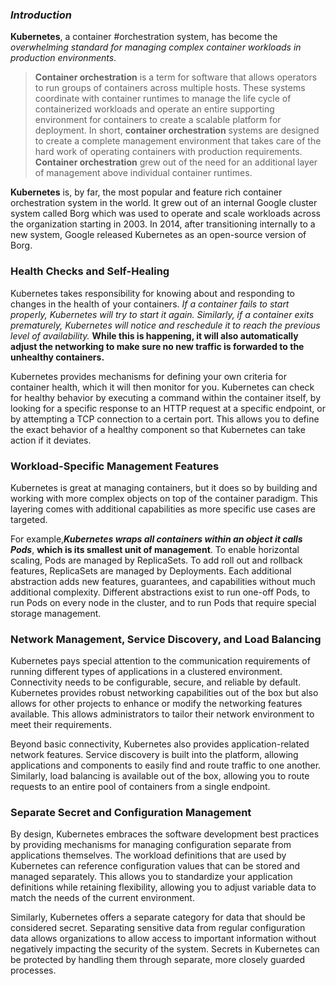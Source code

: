 ### ***Introduction***

 **Kubernetes**, a container #orchestration system, has become the *overwhelming standard for managing complex container workloads in production environments*.

> **Container orchestration** is a term for software that allows operators to run groups of containers across multiple hosts. These systems coordinate with container runtimes to manage the life cycle of containerized workloads and operate an entire supporting environment for containers to create a scalable platform for deployment.
>  In short, **container orchestration** systems are designed to create a complete management environment that takes care of the hard work of operating containers with production requirements.
>  **Container orchestration** grew out of the need for an additional layer of management above individual container runtimes.

**Kubernetes** is, by far, the most popular and feature rich container orchestration system in the world. It grew out of an internal Google cluster system called Borg which was used to operate and scale workloads across the organization starting in 2003. In 2014, after transitioning internally to a new system, Google released Kubernetes as an open-source version of Borg.


### Health Checks and Self-Healing

Kubernetes takes responsibility for knowing about and responding to changes in the health of your containers. *If a container fails to start properly, Kubernetes will try to start it again. Similarly, if a container exits prematurely, Kubernetes will notice and reschedule it to reach the previous level of availability.* **While this is happening, it will also automatically adjust the networking to make sure no new traffic is forwarded to the unhealthy containers.**

Kubernetes provides mechanisms for defining your own criteria for container health, which it will then monitor for you. Kubernetes can check for healthy behavior by executing a command within the container itself, by looking for a specific response to an HTTP request at a specific endpoint, or by attempting a TCP connection to a certain port. This allows you to define the exact behavior of a healthy component so that Kubernetes can take action if it deviates.


### Workload-Specific Management Features

Kubernetes is great at managing containers, but it does so by building and working with more complex objects on top of the container paradigm. This layering comes with additional capabilities as more specific use cases are targeted.

For example,***Kubernetes wraps all containers within an object it calls Pods***, **which is its smallest unit of management**. To enable horizontal scaling, Pods are managed by ReplicaSets. To add roll out and rollback features, ReplicaSets are managed by Deployments. Each additional abstraction adds new features, guarantees, and capabilities without much additional complexity. Different abstractions exist to run one-off Pods, to run Pods on every node in the cluster, and to run Pods that require special storage management.

### Network Management, Service Discovery, and Load Balancing

Kubernetes pays special attention to the communication requirements of running different types of applications in a clustered environment. Connectivity needs to be configurable, secure, and reliable by default. Kubernetes provides robust networking capabilities out of the box but also allows for other projects to enhance or modify the networking features available. This allows administrators to tailor their network environment to meet their requirements.

Beyond basic connectivity, Kubernetes also provides application-related network features. Service discovery is built into the platform, allowing applications and components to easily find and route traffic to one another. Similarly, load balancing is available out of the box, allowing you to route requests to an entire pool of containers from a single endpoint.

### Separate Secret and Configuration Management

By design, Kubernetes embraces the software development best practices by providing mechanisms for managing configuration separate from applications themselves. The workload definitions that are used by Kubernetes can reference configuration values that can be stored and managed separately. This allows you to standardize your application definitions while retaining flexibility, allowing you to adjust variable data to match the needs of the current environment.

Similarly, Kubernetes offers a separate category for data that should be considered secret. Separating sensitive data from regular configuration data allows organizations to allow access to important information without negatively impacting the security of the system. Secrets in Kubernetes can be protected by handling them through separate, more closely guarded processes.